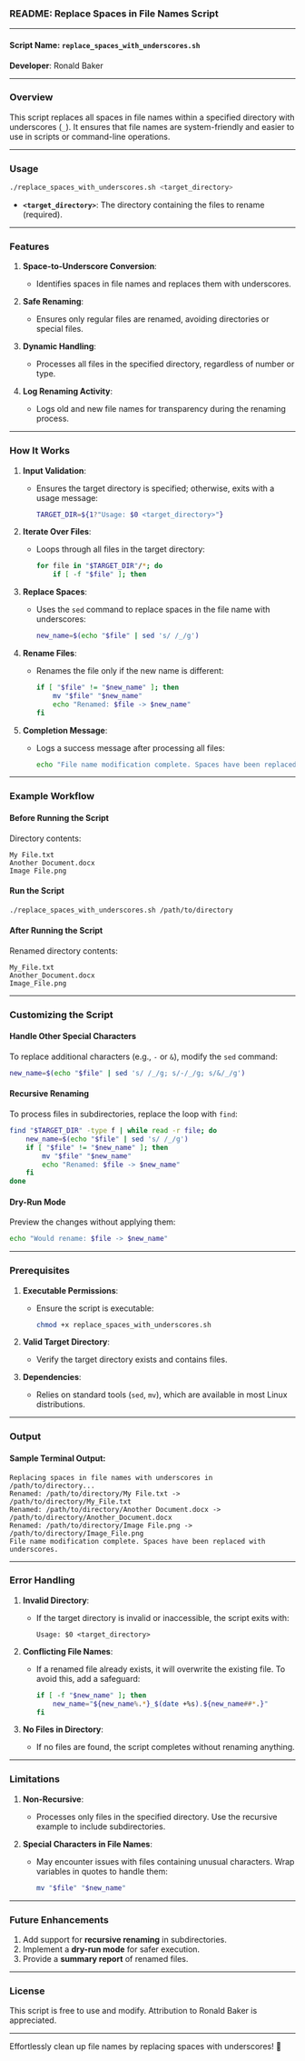 ### **README: Replace Spaces in File Names Script**

---

#### **Script Name**: `replace_spaces_with_underscores.sh`  
**Developer**: Ronald Baker  

---

### **Overview**
This script replaces all spaces in file names within a specified directory with underscores (`_`). It ensures that file names are system-friendly and easier to use in scripts or command-line operations.

---

### **Usage**
```bash
./replace_spaces_with_underscores.sh <target_directory>
```

- **`<target_directory>`**: The directory containing the files to rename (required).  

---

### **Features**
1. **Space-to-Underscore Conversion**:
   - Identifies spaces in file names and replaces them with underscores.

2. **Safe Renaming**:
   - Ensures only regular files are renamed, avoiding directories or special files.

3. **Dynamic Handling**:
   - Processes all files in the specified directory, regardless of number or type.

4. **Log Renaming Activity**:
   - Logs old and new file names for transparency during the renaming process.

---

### **How It Works**
1. **Input Validation**:
   - Ensures the target directory is specified; otherwise, exits with a usage message:
     ```bash
     TARGET_DIR=${1?"Usage: $0 <target_directory>"}
     ```

2. **Iterate Over Files**:
   - Loops through all files in the target directory:
     ```bash
     for file in "$TARGET_DIR"/*; do
         if [ -f "$file" ]; then
     ```

3. **Replace Spaces**:
   - Uses the `sed` command to replace spaces in the file name with underscores:
     ```bash
     new_name=$(echo "$file" | sed 's/ /_/g')
     ```

4. **Rename Files**:
   - Renames the file only if the new name is different:
     ```bash
     if [ "$file" != "$new_name" ]; then
         mv "$file" "$new_name"
         echo "Renamed: $file -> $new_name"
     fi
     ```

5. **Completion Message**:
   - Logs a success message after processing all files:
     ```bash
     echo "File name modification complete. Spaces have been replaced with underscores."
     ```

---

### **Example Workflow**

#### **Before Running the Script**
Directory contents:
```
My File.txt
Another Document.docx
Image File.png
```

#### **Run the Script**
```bash
./replace_spaces_with_underscores.sh /path/to/directory
```

#### **After Running the Script**
Renamed directory contents:
```
My_File.txt
Another_Document.docx
Image_File.png
```

---

### **Customizing the Script**

#### **Handle Other Special Characters**
To replace additional characters (e.g., `-` or `&`), modify the `sed` command:
```bash
new_name=$(echo "$file" | sed 's/ /_/g; s/-/_/g; s/&/_/g')
```

#### **Recursive Renaming**
To process files in subdirectories, replace the loop with `find`:
```bash
find "$TARGET_DIR" -type f | while read -r file; do
    new_name=$(echo "$file" | sed 's/ /_/g')
    if [ "$file" != "$new_name" ]; then
        mv "$file" "$new_name"
        echo "Renamed: $file -> $new_name"
    fi
done
```

#### **Dry-Run Mode**
Preview the changes without applying them:
```bash
echo "Would rename: $file -> $new_name"
```

---

### **Prerequisites**
1. **Executable Permissions**:
   - Ensure the script is executable:
     ```bash
     chmod +x replace_spaces_with_underscores.sh
     ```

2. **Valid Target Directory**:
   - Verify the target directory exists and contains files.

3. **Dependencies**:
   - Relies on standard tools (`sed`, `mv`), which are available in most Linux distributions.

---

### **Output**

#### **Sample Terminal Output**:
```
Replacing spaces in file names with underscores in /path/to/directory...
Renamed: /path/to/directory/My File.txt -> /path/to/directory/My_File.txt
Renamed: /path/to/directory/Another Document.docx -> /path/to/directory/Another_Document.docx
Renamed: /path/to/directory/Image File.png -> /path/to/directory/Image_File.png
File name modification complete. Spaces have been replaced with underscores.
```

---

### **Error Handling**
1. **Invalid Directory**:
   - If the target directory is invalid or inaccessible, the script exits with:
     ```
     Usage: $0 <target_directory>
     ```

2. **Conflicting File Names**:
   - If a renamed file already exists, it will overwrite the existing file. To avoid this, add a safeguard:
     ```bash
     if [ -f "$new_name" ]; then
         new_name="${new_name%.*}_$(date +%s).${new_name##*.}"
     fi
     ```

3. **No Files in Directory**:
   - If no files are found, the script completes without renaming anything.

---

### **Limitations**
1. **Non-Recursive**:
   - Processes only files in the specified directory. Use the recursive example to include subdirectories.

2. **Special Characters in File Names**:
   - May encounter issues with files containing unusual characters. Wrap variables in quotes to handle them:
     ```bash
     mv "$file" "$new_name"
     ```

---

### **Future Enhancements**
1. Add support for **recursive renaming** in subdirectories.
2. Implement a **dry-run mode** for safer execution.
3. Provide a **summary report** of renamed files.

---

### **License**
This script is free to use and modify. Attribution to Ronald Baker is appreciated.

---

Effortlessly clean up file names by replacing spaces with underscores! 🚀